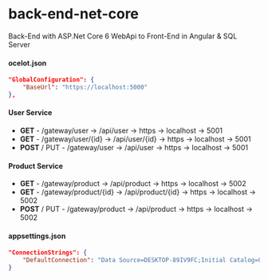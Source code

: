 # back-end-net-core
Back-End with ASP.Net Core 6 WebApi to Front-End in Angular & SQL Server

#### ocelot.json
```json
"GlobalConfiguration": {
    "BaseUrl": "https://localhost:5000"
},
```

#### User Service
- **GET** - /gateway/user -> /api/user -> https -> localhost -> 5001 
- **GET** - /gateway/user/{id} -> /api/user/{id} -> https -> localhost -> 5001
- **POST** / PUT - /gateway/user -> /api/user -> https -> localhost -> 5001

#### Product Service
- **GET** - /gateway/product -> /api/product -> https -> localhost -> 5002 
- **GET** - /gateway/product/{id} -> /api/product/{id} -> https -> localhost -> 5002
- **POST** / PUT - /gateway/product -> /api/product -> https -> localhost -> 5002 

#### appsettings.json
```json
"ConnectionStrings": {
    "DefaultConnection": "Data Source=DESKTOP-89IV9FC;Initial Catalog=OcelotGatewayDemo;User Id=sa;Password=xxxxxx;"
}
```

